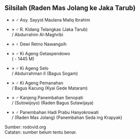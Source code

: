 ## Silsilah (Raden Mas Jolang ke Jaka Tarub)

*	» ♂ Asy. Sayyid Maulana Maliq Ibrahim

*	» ♂ R. Kidang Telangkas (Jaka Tarub)
	<br/>/ Abdurrahim Al-Maghribi

*	» ♀ Dewi Retno Nawangsih

*	» ♂ Ki Ageng Getaspendowo
	<br/>( - 1445 M)

*	» ♂ Ki Ageng Selo
	<br/>/ Abdurrahman II (Bagus Sogam)

*	» ♂ Ki Ageng Pemanahan
	<br/>/ Bagus Kacung (Kyai Gede Mataram)

*	» ♂ Kanjeng Panembahan Senopati
	<br/>/ (Sutowijoyo) (Raden Bagus Sutawijaya)

*	» ♂ Panembahan Hadi Prabu Hanyokrowati
	<br/>/ (Raden Mas Jolang) (Panembahan Seda ing Krapyak)

Sumber: rodovid.org<br/>
Catatan: sumber belum tentu benar.
